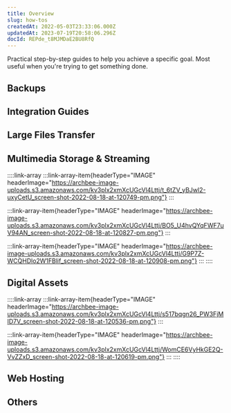 ```yaml
---
title: Overview
slug: how-tos
createdAt: 2022-05-03T23:33:06.000Z
updatedAt: 2023-07-19T20:58:06.296Z
docId: REPde_t8MJMDaE2BU8RfQ
---
```


Practical step-by-step guides to help you achieve a specific goal. Most useful when you're trying to get something done.

## Backups

[](docId:3gNhGvPOi3DFDya6NyVb0)&#x20;

[](docId\:y-G_lQNpFO15OPh_cevQM)&#x20;

[](docId:-qeCzVrbZxM-Wz6P5SQbZ)&#x20;

[](docId\:fFkBYzSTI_0eLD8aohftm)&#x20;

[](docId:5_zxVAqCUku5pVX0OTwSW)&#x20;

[](docId\:VzNAjuGSXXvsIh-mfhKVr)&#x20;

## Integration Guides

[](docId\:rnZKB53zoxOVjYLcnHngs)&#x20;

[](docId\:cJm_o93WkIvh0qm40oBlV)&#x20;

[](docId\:ck-R5xTsfq4VjCP4pJC-8)&#x20;

[](docId\:e8RYUgo0V1EGA6wbuvb2x)&#x20;

[](docId\:lvqkxgrbdMrqc1XnnvDFj)&#x20;

[](docId\:pRj_WJuVm3TDmaSG6zM55)&#x20;

[](docId:3fdjlw0QhKg2w6FU4ZdbX)&#x20;

## Large Files Transfer

[](docId:9lzZ5MDR7j__XSFKFOY6g)&#x20;

[](docId\:OkJongWeLGhPy4KKz34W4)&#x20;

[](docId\:APk9353kCNcg5PKRPQ06u)&#x20;

[](docId\:LdrqSoECrAyE_LQMvj3aF)&#x20;

[](docId:7zZjObABVo8nOy5KLm--f)&#x20;

[](docId\:LcjEYyxUmyViTjNYy6hDd)&#x20;

## Multimedia Storage & Streaming

::::link-array
:::link-array-item{headerType="IMAGE" headerImage="https://archbee-image-uploads.s3.amazonaws.com/kv3plx2xmXcUGcVl4Lttj/t_6tZV_yBJwl2-uxyCetU_screen-shot-2022-08-18-at-120749-pm.png"}
[](docId\:XjYoGwaE6ncc3xTICXOOu)&#x20;
:::

:::link-array-item{headerType="IMAGE" headerImage="https://archbee-image-uploads.s3.amazonaws.com/kv3plx2xmXcUGcVl4Lttj/BO5_U4hvQYqFWF7uV94AN_screen-shot-2022-08-18-at-120827-pm.png"}
[](docId\:c0Ay0w8gxfln0EJxle0bz)&#x20;
:::

:::link-array-item{headerType="IMAGE" headerImage="https://archbee-image-uploads.s3.amazonaws.com/kv3plx2xmXcUGcVl4Lttj/G9P7Z-WCQHDlo2W1FBlif_screen-shot-2022-08-18-at-120908-pm.png"}
[](docId\:Ywf4qZUmhJXxbFy55G8Mj)&#x20;
:::
::::

## Digital Assets

::::link-array
:::link-array-item{headerType="IMAGE" headerImage="https://archbee-image-uploads.s3.amazonaws.com/kv3plx2xmXcUGcVl4Lttj/s517bqgn26_PW3FjMID7V_screen-shot-2022-08-18-at-120536-pm.png"}
[](docId\:mSHcwI19g4F9qo0XBpiOh)&#x20;
:::

:::link-array-item{headerType="IMAGE" headerImage="https://archbee-image-uploads.s3.amazonaws.com/kv3plx2xmXcUGcVl4Lttj/WomCE6VyHkGE2Q-VvZZxD_screen-shot-2022-08-18-at-120619-pm.png"}
[](docId\:KvwtaDpf_VH01I8oMwGKY)&#x20;
:::
::::

## Web Hosting

[](docId\:GkgE6Egi02wRZtyryFyPz)&#x20;

[](docId\:LSHpad8pwMKZ50POWK2wM)&#x20;

## Others

[](docId\:PUIq--JfqJvG36xkJ_Fia)&#x20;

[](docId:31PlH5QGjhv0HKIaLeU4t)&#x20;

[](docId\:xKDtMvd6tn5joueoU3PTq)&#x20;

